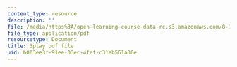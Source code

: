 ```yaml
---
content_type: resource
description: ''
file: /media/https%3A/open-learning-course-data-rc.s3.amazonaws.com/8-13-14-experimental-physics-i-ii-junior-lab-fall-2016-spring-2017/b003ee3f91ee03ec4fefc31eb561a00e_-JtATRj2EG4.pdf
file_type: application/pdf
resourcetype: Document
title: 3play pdf file
uid: b003ee3f-91ee-03ec-4fef-c31eb561a00e
---
```

